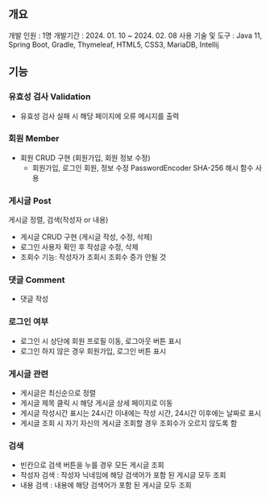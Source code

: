## 개요
개발 인원 : 1명
개발기간 : 2024. 01. 10 ~ 2024. 02. 08
사용 기술 및 도구 : Java 11, Spring Boot, Gradle, Thymeleaf, HTML5, CSS3, MariaDB, Intellij

## 기능

### 유효성 검사 Validation
- 유효성 검사 실패 시 해당 페이지에 오류 메시지를 출력


### 회원 Member
- 회원 CRUD 구현 (회원가입, 회원 정보 수정)
  - 회원가입, 로그인 회원, 정보 수정 PasswordEncoder SHA-256 해시 함수 사용


### 게시글 Post
게시글 정렬, 검색(작성자 or 내용)
- 게시글 CRUD 구현 (게시글 작성, 수정, 삭제)
- 로그인 사용자 확인 후 작성글 수정, 삭제
- 조회수 기능: 작성자가 조회시 조회수 증가 안될 것

### 댓글 Comment
- 댓글 작성

### 로그인 여부
- 로그인 시 상단에 회원 프로필 이동, 로그아웃 버튼 표시
- 로그인 하지 않은 경우 회원가입, 로그인 버튼 표시

### 게시글 관련
- 게시글은 최신순으로 정렬
- 게시글 제목 클릭 시 해당 게시글 상세 페이지로 이동
- 게시글 작성시간 표시는 24시간 이내에는 작성 시간, 24시간 이후에는 날짜로 표시
- 게시글 조회 시 자기 자신의 게시글 조회할 경우 조회수가 오르지 않도록 함

### 검색
- 빈칸으로 검색 버튼을 누를 경우 모든 게시글 조회
- 작성자 검색 : 작성자 닉네임에 해당 검색어가 포함 된 게시글 모두 조회
- 내용 검색 : 내용에 해당 검색어가 포함 된 게시글 모두 조회
